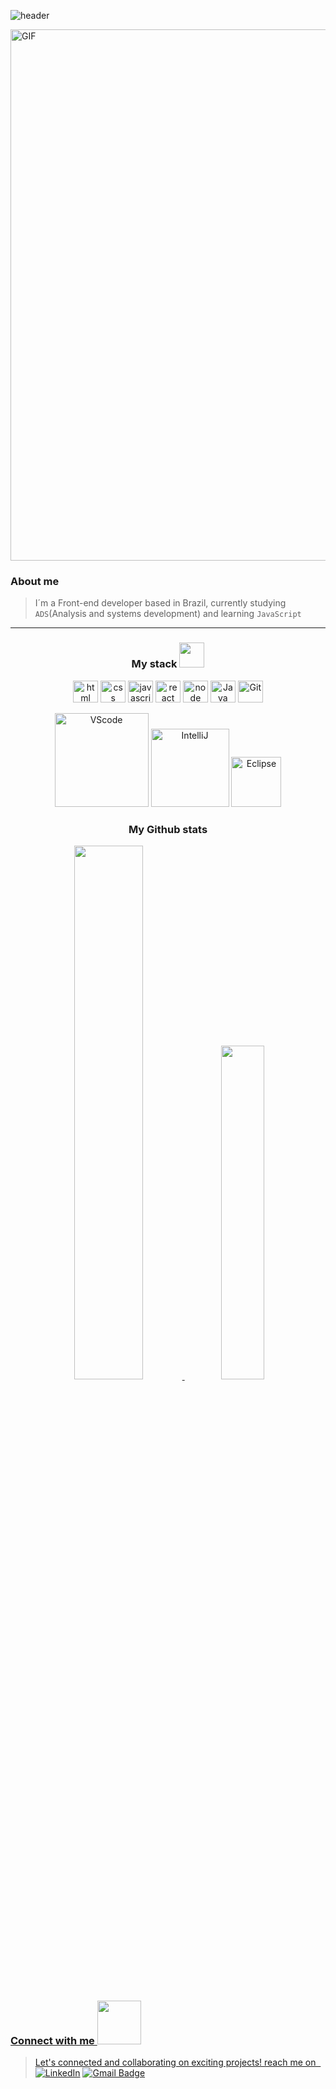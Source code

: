 ![header](https://capsule-render.vercel.app/api?type=rect&color=0:80b6e8,25:03C8FC,50:3269EA,75:153B82,100:0a1122&height=60&text=%Hi%20there%,%20I'm%20Renato%20Nunes!&animation=fadeIn&fontColor=ffffff&fontSize=25&fontAlign=50&fontAlignY=55)

<img align="center" width="850px" alt="GIF" src="https://github.com/renatonunesan/renatonunesan/assets/153360955/3b4a2d96-a4f1-483a-8167-dbcebfe480bf" />

<h3>About me</h3>

> I´m a Front-end developer based in Brazil, currently studying `ADS`(Analysis and systems development) and learning `JavaScript`

<hr>

<h3 align="center">My stack <img width="40px" src="https://github.com/renatonunesan/renatonunesan/assets/153360955/405766f9-a713-4bcb-8e85-211d7f7e2f71"/> </h3>

<div align="center">
  <img align="center" alt="html" height="35" width="40" src="https://cdn.jsdelivr.net/gh/devicons/devicon/icons/html5/html5-original.svg">
  <img align="center" alt="css" height="35" width="40" src="https://cdn.jsdelivr.net/gh/devicons/devicon/icons/css3/css3-original.svg">
  <img align="center" alt="javascript" height="35" width="40" src="https://cdn.jsdelivr.net/gh/devicons/devicon/icons/javascript/javascript-original.svg">
  <img align="center" alt="react" height="35" width="40" src="https://cdn.jsdelivr.net/gh/devicons/devicon@latest/icons/react/react-original.svg">
  <img align="center" alt="node" height="35" width="40" src="https://cdn.jsdelivr.net/gh/devicons/devicon@latest/icons/nodejs/nodejs-original-wordmark.svg">
  <img align="center" alt="Java"  height="35" width="40" src="https://cdn.jsdelivr.net/gh/devicons/devicon/icons/java/java-original.svg">
  <img align="center" alt="Git" height="35" width="40" src="https://cdn.jsdelivr.net/gh/devicons/devicon/icons/git/git-original.svg">
  
<br>  
<br>
  <img alt="VScode" width="150" src="https://img.shields.io/badge/Visual_Studio_Code-0078D4?style=for-the-badge&logo=visual%20studio%20code&logoColor=white"/> 
  <img alt="IntelliJ" width="125" src="https://img.shields.io/badge/IntelliJ_IDEA-000000.svg?style=for-the-badge&logo=intellij-idea&logoColor=white"/>
  <img alt="Eclipse" width="80" src="https://img.shields.io/badge/Eclipse-2C2255?style=for-the-badge&logo=eclipse&logoColor=white"/>
</div>

<h3 align="center">My Github stats</h3>

<div align="center">
  <a href="https://github.com/renatonunesan">
  <img width="46.8%" src="https://github-readme-stats.vercel.app/api?username=renatonunesan&bg_color=00011a&text_color=3269EA&title_color=03C8FC&layout=compact&theme=algolia&langs_count=7&hide_border=true"/>
  <img width="37%" src="https://github-readme-stats.vercel.app/api/top-langs/?username=renatonunesan&bg_color=00011a&text_color=3269EA&title_color=03C8FC&layout=compact&theme=algolia&langs_count=7&hide_border=true"/>
</div>

<h3>Connect with me <img width="70px" src="https://github.com/renatonunesan/renatonunesan/assets/153360955/84e34743-e391-4334-b557-b24fac20aaf5"/>  </h3>

>Let's connected and collaborating on exciting projects! reach me on‎ ‎ ‎[![LinkedIn](https://img.shields.io/badge/LinkedIn-renatonunesan-blue)](https://www.linkedin.com/in/renatonunesan/) [![Gmail Badge](https://img.shields.io/badge/renatonunesan@gmail.com-Gmail-c14438?style=flat-square&logo=Gmail&logoColor=white&link=mailto:renatonunesan@gmail.com)](mailto:renatonunesan@gmail.com)
